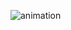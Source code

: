 ![animation](https://assets.leetcode.com/static_assets/media/original_images/31_Next_Permutation.gif)